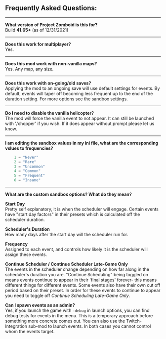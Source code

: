 ## Frequently Asked Questions:
***

**What version of Project Zomboid is this for?**  
Build **41.65+** (as of 12/31/2021)
***

**Does this work for multiplayer?**  
Yes.
***

**Does this mod work with non-vanilla maps?**  
Yes. Any map, any size.
***

**Does this work with on-going/old saves?**  
Applying the mod to an ongoing save will use default settings for events. By default, events will taper off becoming less frequent up to the end of the duration setting. For more options see the sandbox settings.
***

**Do I need to disable the vanilla helicopter?**  
The mod will force the vanilla event to not appear. It can still be launched with '/chopper' if you wish. If it does appear without prompt please let us know.
***

**I am editing the sandbox values in my ini file, what are the corresponding vslues to frequencies?**
```lua
	1 = "Never"
	2 = "Rare"
	3 = "Uncommon"
	4 = "Common"
	5 = "Frequent"
	6 = "Insane"
```
***

**What are the custom sandbox options? What do they mean?**

**Start Day**  
Pretty self explanatory, it is when the scheduler will engage. Certain events have "start day factors" in their presets which is calculated off the scheduler duration.

**Scheduler's Duration**  
How many days after the start day will the scheduler run for.

**Frequency**  
Assigned to each event, and controls how likely it is the scheduler will assign these events.

**Continue Scheduler / Continue Scheduler Late-Game Only**  
The events in the scheduler change depending on how far along in the scheduler's duration you are. "Continue Scheduling" being toggled on means events continue to appear in their 'final stages' forever- this means different things for different events. Some events also have their own cut off period based on their preset. In order for these events to continue to appear you need to toggle off _Continue Scheduling Late-Game Only_.

**Can I spawn events as an admin?**  
Yes, if you launch the game with `-debug` in launch options, you can find debug tests for events in the menu. This is a temporary approach before something more concrete comes out. You can also use the Twitch-Integration sub-mod to launch events. In both cases you cannot control whom the events target.
